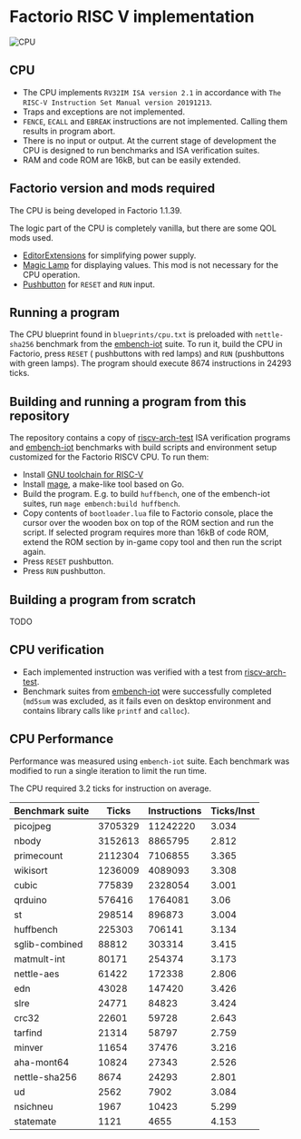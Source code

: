 # Factorio RISC V implementation

![CPU](riscv.png)

## CPU

- The CPU implements `RV32IM ISA version 2.1` in accordance with `The RISC-V Instruction Set Manual version 20191213`.
- Traps and exceptions are not implemented.
- `FENCE`, `ECALL` and `EBREAK` instructions are not implemented. Calling them results in program abort.
- There is no input or output. At the current stage of development the CPU is designed to run benchmarks and ISA
  verification suites.
- RAM and code ROM are 16kB, but can be easily extended.

## Factorio version and mods required

The CPU is being developed in Factorio 1.1.39.

The logic part of the CPU is completely vanilla, but there are some QOL mods used.

- [EditorExtensions](https://mods.factorio.com/mod/EditorExtensions) for simplifying power supply.
- [Magic Lamp](https://mods.factorio.com/mod/magic-lamp) for displaying values. This mod is not necessary for the CPU
  operation.
- [Pushbutton](https://mods.factorio.com/mod/pushbutton) for `RESET` and `RUN` input.

## Running a program

The CPU blueprint found in `blueprints/cpu.txt` is preloaded with `nettle-sha256` benchmark from
the [embench-iot](https://github.com/embench/embench-iot) suite. To run it, build the CPU in Factorio, press `RESET` (
pushbuttons with red lamps) and `RUN` (pushbuttons with green lamps). The program should execute 8674 instructions in
24293 ticks.

## Building and running a program from this repository

The repository contains a copy of [riscv-arch-test](https://github.com/riscv-non-isa/riscv-arch-test) ISA verification
programs and [embench-iot](https://github.com/embench/embench-iot) benchmarks with build scripts and environment setup
customized for the Factorio RISCV CPU. To run them:

- Install [GNU toolchain for RISC-V](https://github.com/riscv-collab/riscv-gnu-toolchain)
- Install [mage](https://github.com/magefile/mage), a make-like tool based on Go.
- Build the program. E.g. to build `huffbench`, one of the embench-iot suites, run `mage embench:build huffbench`.
- Copy contents of `bootloader.lua` file to Factorio console, place the cursor over the wooden box on top of the ROM
  section and run the script. If selected program requires more than 16kB of code ROM, extend the ROM section by in-game
  copy tool and then run the script again.
- Press `RESET` pushbutton.
- Press `RUN` pushbutton.

## Building a program from scratch

TODO

## CPU verification

- Each implemented instruction was verified with a test
  from [riscv-arch-test](https://github.com/riscv-non-isa/riscv-arch-test).
- Benchmark suites from [embench-iot](https://github.com/embench/embench-iot) were successfully completed (`md5sum`
  was excluded, as it fails even on desktop environment and contains library calls like `printf` and `calloc`).

## CPU Performance

Performance was measured using `embench-iot` suite. Each benchmark was modified to run a single iteration to limit the
run time.

The CPU required 3.2 ticks for instruction on average.

|Benchmark suite|Ticks       |Instructions|Ticks/Inst|
|---------------|------------|------------|----------|
|picojpeg       |3705329     |11242220    |3.034     |
|nbody          |3152613     |8865795     |2.812     | 
|primecount     |2112304     |7106855     |3.365     | 
|wikisort       |1236009     |4089093     |3.308     | 
|cubic          |775839      |2328054     |3.001     | 
|qrduino        |576416      |1764081     |3.06      | 
|st             |298514      |896873      |3.004     | 
|huffbench      |225303      |706141      |3.134     |
|sglib-combined |88812       |303314      |3.415     | 
|matmult-int    |80171       |254374      |3.173     | 
|nettle-aes     |61422       |172338      |2.806     | 
|edn            |43028       |147420      |3.426     |
|slre           |24771       |84823       |3.424     | 
|crc32          |22601       |59728       |2.643     | 
|tarfind        |21314       |58797       |2.759     | 
|minver         |11654       |37476       |3.216     | 
|aha-mont64     |10824       |27343          |2.526     | 
|nettle-sha256  |8674        |24293       |2.801     | 
|ud             |2562        |7902        |3.084     | 
|nsichneu       |1967        |10423       |5.299     | 
|statemate      |1121        |4655        |4.153     |